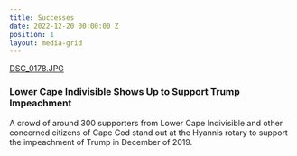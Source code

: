 ```yaml
---
title: Successes
date: 2022-12-20 00:00:00 Z
position: 1
layout: media-grid
---
```


[DSC_0178.JPG](/uploads/DSC_0178.JPG)
### Lower Cape Indivisible Shows Up to Support Trump Impeachment
A crowd of around 300 supporters from Lower Cape Indivisible and other concerned citizens of Cape Cod stand out at the Hyannis rotary to support the impeachment of Trump in December of 2019.